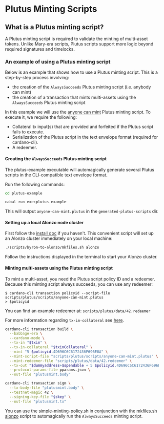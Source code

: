 # Plutus Minting Scripts

## What is a Plutus minting script?

A Plutus minting script is required to validate the minting of multi-asset tokens. Unlike Mary-era scripts, Plutus scripts support more logic beyond required signatures and timelocks.

### An example of using a Plutus minting script

Below is an example that shows how to use a Plutus minting script. This is a step-by-step
process involving:

+ the creation of the `AlwaysSucceeds` Plutus minting script (i.e. anybody can mint)
+ the creation of a transaction that mints multi-assets using the `AlwaysSucceeds` Plutus minting script

In this example we will use the [anyone can mint](https://github.com/input-output-hk/plutus-apps/blob/main/plutus-example/src/PlutusExample/PlutusVersion1/MintingScript.hs) Plutus minting script. To execute it, we require the following:

- Collateral tx input(s) that are provided and forfeited if the Plutus script fails to execute.
- Serialization of the Plutus script in the text envelope format (required for cardano-cli).
- A redeemer.

#### Creating the `AlwaysSucceeds` Plutus minting script

The plutus-example executable will automagically generate several Plutus scripts in the CLI-compatible text envelope format.

Run the following commands:

```bash
cd plutus-example

cabal run exe:plutus-example
```

This will output `anyone-can-mint.plutus` in the `generated-plutus-scripts` dir.

#### Setting up a local Alonzo node cluster

First follow the [install doc](https://github.com/input-output-hk/cardano-node-wiki/blob/main/docs/getting-started/install.md) if you haven't. This convenient script will set up an Alonzo cluster immediately on your local machine:

```bash
./scripts/byron-to-alonzo/mkfiles.sh alonzo
```

Follow the instructions displayed in the terminal to start your Alonzo cluster.

#### Minting multi-assets using the Plutus minting script

To mint a multi-asset, you need the Plutus script policy ID and a redeemer. Because this minting script always succeeds, you can use any redeemer:

```
$ cardano-cli transaction policyid --script-file scripts/plutus/scripts/anyone-can-mint.plutus
> $policyid
```

You can find an example redeemer at: `scripts/plutus/data/42.redeemer`

For more information regarding `tx-in-collateral` see [here](plutus-spending-script-example.md).

```bash
cardano-cli transaction build \
  --babbage-era \
  --cardano-mode \
  --tx-in "$txin" \
  --tx-in-collateral "$txinCollateral" \
  --mint "5 $policyid.4D696C6C6172436F696E0A" \
  --mint-script-file "scripts/plutus/scripts/anyone-can-mint.plutus" \
  --mint-redeemer-file "scripts/plutus/data/42.redeemer" \
  --tx-out "$dummyaddress+$spendable + 5 $policyid.4D696C6C6172436F696E0A" \
  --protocol-params-file pparams.json \
  --out-file "plutusmint.body"

cardano-cli transaction sign \
  --tx-body-file "plutusmint.body" \
  --testnet-magic 42 \
  --signing-key-file "$skey" \
  --out-file "plutusmint.tx"
```

You can use the [simple-minting-policy.sh](https://github.com/input-output-hk/cardano-node/blob/master/scripts/plutus/simple-minting-policy.sh) in conjunction with the [mkfiles.sh alonzo](https://github.com/input-output-hk/cardano-node/blob/master/scripts/byron-to-alonzo/mkfiles.sh) script to automagically run the `AlwaysSucceeds` minting script.


